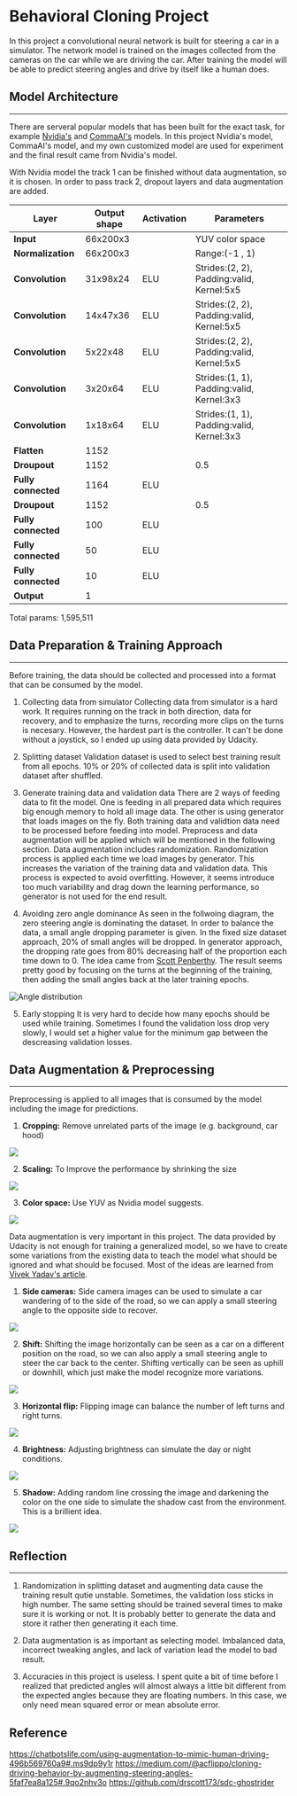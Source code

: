 # Behavioral Cloning Project

In this project a convolutional neural network is built for steering a car in a simulator. The network model is trained on the images collected from the cameras on the car while we are driving the car. After training the model will be able to predict steering angles and drive by itself like a human does.


## Model Architecture
---

There are serveral popular models that has been built for the exact task, for example [Nvidia's](http://images.nvidia.com/content/tegra/automotive/images/2016/solutions/pdf/end-to-end-dl-using-px.pdf) and [CommaAI's](https://github.com/commaai/research/blob/master/train_steering_model.py) models. In this project Nvidia's model, CommaAI's model, and my own customized model are used for experiment and the final result came from Nvidia's model.

With Nvidia model the track 1 can be finished without data augmentation, so it is chosen. In order to pass track 2, dropout layers and data augmentation are added.

| Layer             | Output shape | Activation | Parameters                                |
|-------------------|--------------|------------|-------------------------------------------|
|**Input**          | 66x200x3     |            | YUV color space                           |
|**Normalization**  | 66x200x3     |            | Range:(-1 , 1)                            |
|**Convolution**    | 31x98x24     | ELU        | Strides:(2, 2), Padding:valid, Kernel:5x5 |
|**Convolution**    | 14x47x36     | ELU        | Strides:(2, 2), Padding:valid, Kernel:5x5 |
|**Convolution**    |  5x22x48     | ELU        | Strides:(2, 2), Padding:valid, Kernel:5x5 |
|**Convolution**    |  3x20x64     | ELU        | Strides:(1, 1), Padding:valid, Kernel:3x3 |
|**Convolution**    |  1x18x64     | ELU        | Strides:(1, 1), Padding:valid, Kernel:3x3 |
|**Flatten**        |  1152        |            |                                           |
|**Droupout**       |  1152        |            | 0.5                                       |
|**Fully connected**|  1164        | ELU        |                                           |
|**Droupout**       |  1152        |            | 0.5                                       |
|**Fully connected**|   100        | ELU        |                                           |
|**Fully connected**|    50        | ELU        |                                           |
|**Fully connected**|    10        | ELU        |                                           |
|**Output**         |     1        |            |                                           |

Total params: 1,595,511


## Data Preparation & Training Approach
---

Before training, the data should be collected and processed into a format that can be consumed by the model.

1. Collecting data from simulator
Collecting data from simulator is a hard work. It requires running on the track in both direction, data for recovery, and to emphasize the turns, recording more clips on the turns is necesary. However, the hardest part is the controller. It can't be done without a joystick, so I ended up using data provided by Udacity.

2. Splitting dataset
Validation dataset is used to select best training result from all epochs. 10% or 20% of collected data is split into validation dataset after shuffled.

3. Generate training data and validation data
There are 2 ways of feeding data to fit the model. One is feeding in all prepared data which requires big enough memory to hold all image data. The other is using generator that loads images on the fly. Both training data and validtion data need to be processed before feeding into model. Preprocess and data augmentation will be applied which will be mentioned in the following section. Data augmentation includes randomization. Randomization process is applied each time we load images by generator. This increases the variation of the training data and validation data. This process is expected to avoid overfitting. However, it seems introduce too much variability and drag down the learning performance, so generator is not used for the end result.

4. Avoiding zero angle dominance
As seen in the follwoing diagram, the zero steering angle is dominating the dataset. In order to balance the data, a small angle dropping parameter is given. In the fixed size dataset approach, 20% of small angles will be dropped. In generator approach, the dropping rate goes from 80% decreasing half of the proportion each time down to 0. The idea came from [Scott Penberthy](https://github.com/drscott173/sdc-ghostrider). The result seems pretty good by focusing on the turns at the beginning of the training, then adding the small angles back at the later training epochs.

![](images/angle_distribution.png?raw=true "Angle distribution")

5. Early stopping
It is very hard to decide how many epochs should be used while training. Sometimes I found the validation loss drop very slowly, I would set a higher value for the minimum gap between the descreasing validation losses.


## Data Augmentation & Preprocessing
---

Preprocessing is applied to all images that is consumed by the model including the image for predictions.

1. **Cropping:** Remove unrelated parts of the image (e.g. background, car hood)

![](images/crop.png?raw=true "")

2. **Scaling:** To Improve the performance by shrinking the size

![](images/scale.png?raw=true "")

3. **Color space:** Use YUV as Nvidia model suggests.

![](images/color.png?raw=true "")

Data augmentation is very important in this project. The data provided by Udacity is not enough for training a generalized model, so we have to create some variations from the existing data to teach the model what should be ignored and what should be focused. Most of the ideas are learned from [Vivek Yadav's article](https://chatbotslife.com/using-augmentation-to-mimic-human-driving-496b569760a9#.297rvhfqn).

1. **Side cameras:** Side camera images can be used to simulate a car wandering of to the side of the road, so we can apply a small steering angle to the opposite side to recover.

![](images/side.png?raw=true "")

2. **Shift:** Shifting the image horizontally can be seen as a car on a different position on the road, so we can also apply a small steering angle to steer the car back to the center. Shifting vertically can be seen as uphill or downhill, which just make the model recognize more variations.

![](images/shift.png?raw=true "")

3. **Horizontal flip:** Flipping image can balance the number of left turns and right turns.

![](images/flip.png?raw=true "")

4. **Brightness:** Adjusting brightness can simulate the day or night conditions.

![](images/brightness.png?raw=true "")

5. **Shadow:** Adding random line crossing the image and darkening the color on the one side to simulate the shadow cast from the environment. This is a brillient idea.

![](images/shadow.png?raw=true "")

## Reflection
---
1. Randomization in splitting dataset and augmenting data cause the training result qutie unstable. Sometimes, the validation loss sticks in high number. The same setting should be trained several times to make sure it is working or not. It is probably better to generate the data and store it rather then generating it each time.

2. Data augmentation is as important as selecting model. Imbalanced data, incorrect tweaking angles, and lack of variation lead the model to bad result.

3. Accuracies in this project is useless. I spent quite a bit of time before I realized that predicted angles will almost always a little bit different from the expected angles because they are floating numbers. In this case, we only need mean squared error or mean absolute error.


## Reference
https://chatbotslife.com/using-augmentation-to-mimic-human-driving-496b569760a9#.ms9dp9y1r
https://medium.com/@acflippo/cloning-driving-behavior-by-augmenting-steering-angles-5faf7ea8a125#.9qo2nhv3o
https://github.com/drscott173/sdc-ghostrider

